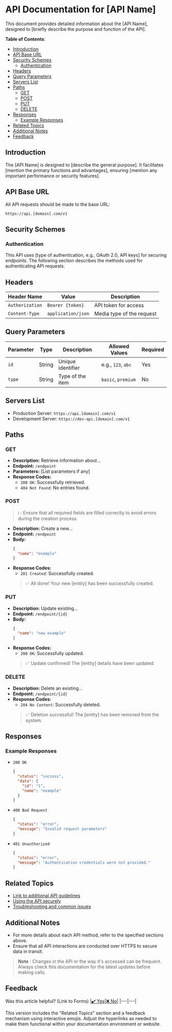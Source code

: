 # API Documentation for [API Name]

This document provides detailed information about the [API Name], designed to [briefly describe the purpose and function of the API].

**Table of Contents**:

- [Introduction](#introduction)
- [API Base URL](#api-base-url)
- [Security Schemes](#security-schemes)
  - [Authentication](#authentication)
- [Headers](#headers)
- [Query Parameters](#query-parameters)
- [Servers List](#servers-list)
- [Paths](#paths)
  - [GET](#get)
  - [POST](#post)
  - [PUT](#put)
  - [DELETE](#delete)
- [Responses](#responses)
  - [Example Responses](#example-responses)
- [Related Topics](#related-topics)
- [Additional Notes](#additional-notes)
- [Feedback](#feedback)

## Introduction

The [API Name] is designed to [describe the general purpose]. It facilitates [mention the primary functions and advantages], ensuring [mention any important performance or security features].

## API Base URL

All API requests should be made to the base URL:
```
https://api.[domain].com/v1
```

## Security Schemes

### Authentication

This API uses [type of authentication, e.g., OAuth 2.0, API keys] for securing endpoints. The following section describes the methods used for authenticating API requests.

## Headers

| Header Name      | Value              | Description                |
|------------------|--------------------|----------------------------|
| `Authorization`  | `Bearer {token}`   | API token for access       |
| `Content-Type`   | `application/json` | Media type of the request  |

## Query Parameters

| Parameter | Type   | Description       | Allowed Values          | Required |
|-----------|--------|-------------------|-------------------------|----------|
| `id`      | String | Unique identifier | e.g., `123`, `abc`      | Yes      |
| `type`    | String | Type of the item  | `basic`, `premium`      | No       |

## Servers List

- Production Server: `https://api.[domain].com/v1`
- Development Server: `https://dev-api.[domain].com/v1`

## Paths

### GET

- **Description:** Retrieve information about...
- **Endpoint:** `/endpoint`
- **Parameters:** [List parameters if any]
- **Response Codes:** 
  - `200 OK`: Successfully retrieved.
  - `404 Not Found`: No entries found.

### POST

> :information_source:
> : Ensure that all required fields are filled correctly to avoid errors during the creation process.

- **Description:** Create a new...
- **Endpoint:** `/endpoint`
- **Body:** 
  ```json
  {
    "name": "example"
  }
  ```
- **Response Codes:** 
  - `201 Created`: Successfully created.
  > :white_check_mark: All done! Your new [entity] has been successfully created.

### PUT

- **Description:** Update existing...
- **Endpoint:** `/endpoint/{id}`
- **Body:** 
  ```json
  {
    "name": "new example"
  }
  ```
- **Response Codes:** 
  - `200 OK`: Successfully updated.
  > :white_check_mark: Update confirmed! The [entity] details have been updated.

### DELETE

- **Description:** Delete an existing...
- **Endpoint:** `/endpoint/{id}`
- **Response Codes:** 
  - `204 No Content`: Successfully deleted.
  > :white_check_mark: Deletion successful! The [entity] has been removed from the system.

## Responses

### Example Responses

- `200 OK`
  ```json
  {
    "status": "success",
    "data": {
      "id": "1",
      "name": "example"
    }
  }
  ```
- `400 Bad Request`
  ```json
  {
    "status": "error",
    "message": "Invalid request parameters"
  }
  ```
- `401 Unauthorized`
  ```json
  {
    "status": "error",
    "message": "Authentication credentials were not provided."
  }
  ```

## Related Topics

- [Link to additional API guidelines](#)
- [Using the API securely](#)
- [Troubleshooting and common issues](#)

## Additional Notes

- For more details about each API method, refer to the specified sections above.
- Ensure that all API interactions are conducted over HTTPS to secure data in transit.

> **Note**
> : Changes in the API or the way it's accessed can be frequent. Always check this documentation for the latest updates before making calls.

## Feedback

Was this article helpful? (Link to Forms)
|[:heavy_check_mark: Yes](teste)|[:x: No](teste)|
|---|---|


This version includes the "Related Topics" section and a feedback mechanism using interactive emojis. Adjust the hyperlinks as needed to make them functional within your documentation environment or website.
